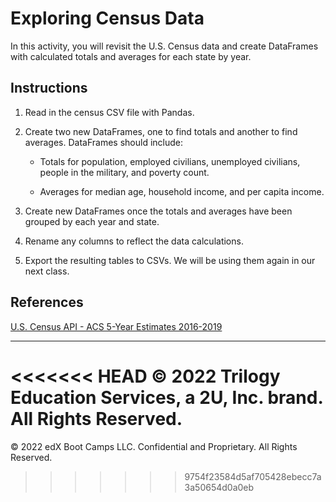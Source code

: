# Exploring Census Data

In this activity, you will revisit the U.S. Census data and create DataFrames with calculated totals and averages for each state by year.

## Instructions

1. Read in the census CSV file with Pandas.

2. Create two new DataFrames, one to find totals and another to find averages. DataFrames should include:

    * Totals for population, employed civilians, unemployed civilians, people in the military, and poverty count.

    * Averages for median age, household income, and per capita income.

3. Create new DataFrames once the totals and averages have been grouped by each year and state.

4. Rename any columns to reflect the data calculations.

5. Export the resulting tables to CSVs. We will be using them again in our next class.

## References

[U.S. Census API - ACS 5-Year Estimates 2016-2019](https://www.census.gov/data/developers/data-sets/census-microdata-api.ACS_5-Year_PUMS.html)

- - -

<<<<<<< HEAD
© 2022 Trilogy Education Services, a 2U, Inc. brand. All Rights Reserved.
=======
© 2022 edX Boot Camps LLC. Confidential and Proprietary. All Rights Reserved.
>>>>>>> 9754f23584d5af705428ebecc7a3a50654d0a0eb
